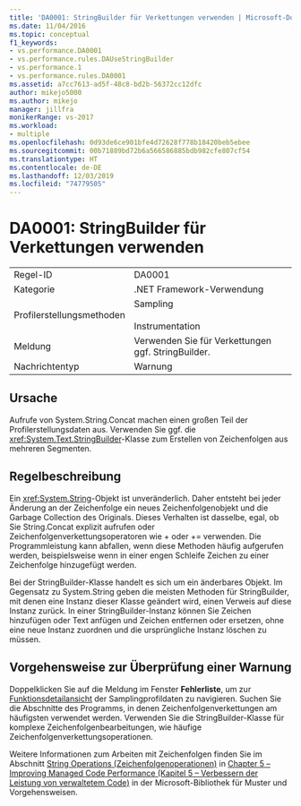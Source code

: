 ```yaml
---
title: 'DA0001: StringBuilder für Verkettungen verwenden | Microsoft-Dokumentation'
ms.date: 11/04/2016
ms.topic: conceptual
f1_keywords:
- vs.performance.DA0001
- vs.performance.rules.DAUseStringBuilder
- vs.performance.1
- vs.performance.rules.DA0001
ms.assetid: a7cc7613-ad5f-48c8-bd2b-56372cc12dfc
author: mikejo5000
ms.author: mikejo
manager: jillfra
monikerRange: vs-2017
ms.workload:
- multiple
ms.openlocfilehash: 0d93de6ce901bfe4d72628f778b18420beb5ebee
ms.sourcegitcommit: 00b71889bd72b6a566586885bdb982cfe807cf54
ms.translationtype: HT
ms.contentlocale: de-DE
ms.lasthandoff: 12/03/2019
ms.locfileid: "74779505"
---
```

# <a name="da0001-use-stringbuilder-for-concatenations"></a>DA0001: StringBuilder für Verkettungen verwenden

|||
|-|-|
|Regel-ID|DA0001|
|Kategorie|.NET Framework-Verwendung|
|Profilerstellungsmethoden|Sampling<br /><br /> Instrumentation|
|Meldung|Verwenden Sie für Verkettungen ggf. StringBuilder.|
|Nachrichtentyp|Warnung|

## <a name="cause"></a>Ursache
 Aufrufe von System.String.Concat machen einen großen Teil der Profilerstellungsdaten aus. Verwenden Sie ggf. die <xref:System.Text.StringBuilder>-Klasse zum Erstellen von Zeichenfolgen aus mehreren Segmenten.

## <a name="rule-description"></a>Regelbeschreibung
 Ein <xref:System.String>-Objekt ist unveränderlich. Daher entsteht bei jeder Änderung an der Zeichenfolge ein neues Zeichenfolgenobjekt und die Garbage Collection des Originals. Dieses Verhalten ist dasselbe, egal, ob Sie String.Concat explizit aufrufen oder Zeichenfolgenverkettungsoperatoren wie + oder += verwenden. Die Programmleistung kann abfallen, wenn diese Methoden häufig aufgerufen werden, beispielsweise wenn in einer engen Schleife Zeichen zu einer Zeichenfolge hinzugefügt werden.

 Bei der StringBuilder-Klasse handelt es sich um ein änderbares Objekt. Im Gegensatz zu System.String geben die meisten Methoden für StringBuilder, mit denen eine Instanz dieser Klasse geändert wird, einen Verweis auf diese Instanz zurück. In einer StringBuilder-Instanz können Sie Zeichen hinzufügen oder Text anfügen und Zeichen entfernen oder ersetzen, ohne eine neue Instanz zuordnen und die ursprüngliche Instanz löschen zu müssen.

## <a name="how-to-investigate-a-warning"></a>Vorgehensweise zur Überprüfung einer Warnung
 Doppelklicken Sie auf die Meldung im Fenster **Fehlerliste**, um zur [Funktionsdetailansicht](../profiling/function-details-view.md) der Samplingprofildaten zu navigieren. Suchen Sie die Abschnitte des Programms, in denen Zeichenfolgenverkettungen am häufigsten verwendet werden. Verwenden Sie die StringBuilder-Klasse für komplexe Zeichenfolgenbearbeitungen, wie häufige Zeichenfolgenverkettungsoperationen.

 Weitere Informationen zum Arbeiten mit Zeichenfolgen finden Sie im Abschnitt [String Operations (Zeichenfolgenoperationen)](/previous-versions/msp-n-p/ff647790(v=pandp.10)#string-operations) in [Chapter 5 – Improving Managed Code Performance (Kapitel 5 – Verbessern der Leistung von verwaltetem Code)](/previous-versions/msp-n-p/ff647790(v=pandp.10)) in der Microsoft-Bibliothek für Muster und Vorgehensweisen.
